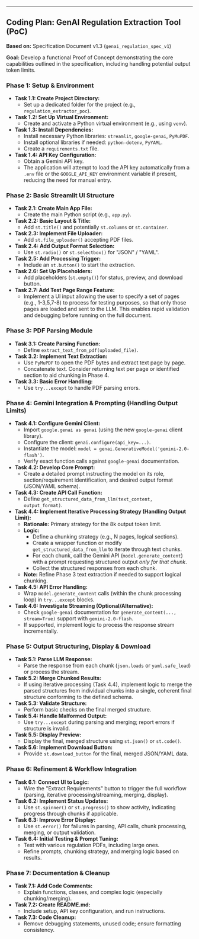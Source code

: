 ---

## Coding Plan: GenAI Regulation Extraction Tool (PoC)

**Based on:** Specification Document v1.3 (`genai_regulation_spec_v1`)

**Goal:** Develop a functional Proof of Concept demonstrating the core capabilities outlined in the specification, including handling potential output token limits.

### Phase 1: Setup & Environment

* **Task 1.1: Create Project Directory:**
    * Set up a dedicated folder for the project (e.g., `regulation_extractor_poc`).
* **Task 1.2: Set Up Virtual Environment:**
    * Create and activate a Python virtual environment (e.g., using `venv`).
* **Task 1.3: Install Dependencies:**
    * Install necessary Python libraries: `streamlit`, `google-genai`, `PyMuPDF`.
    * Install optional libraries if needed: `python-dotenv`, `PyYAML`.
    * Create a `requirements.txt` file.
* **Task 1.4: API Key Configuration:**
    * Obtain a Gemini API key.
    * The application will attempt to load the API key automatically from a `.env` file or the `GOOGLE_API_KEY` environment variable if present, reducing the need for manual entry.

### Phase 2: Basic Streamlit UI Structure

* **Task 2.1: Create Main App File:**
    * Create the main Python script (e.g., `app.py`).
* **Task 2.2: Basic Layout & Title:**
    * Add `st.title()` and potentially `st.columns` or `st.container`.
* **Task 2.3: Implement File Uploader:**
    * Add `st.file_uploader()` accepting PDF files.
* **Task 2.4: Add Output Format Selection:**
    * Use `st.radio()` or `st.selectbox()` for "JSON" / "YAML".
* **Task 2.5: Add Processing Trigger:**
    * Include an `st.button()` to start the extraction.
* **Task 2.6: Set Up Placeholders:**
    * Add placeholders (`st.empty()`) for status, preview, and download button.
* **Task 2.7: Add Test Page Range Feature:**
    * Implement a UI input allowing the user to specify a set of pages (e.g., 1-3,5,7-8) to process for testing purposes, so that only those pages are loaded and sent to the LLM. This enables rapid validation and debugging before running on the full document.

### Phase 3: PDF Parsing Module

* **Task 3.1: Create Parsing Function:**
    * Define `extract_text_from_pdf(uploaded_file)`.
* **Task 3.2: Implement Text Extraction:**
    * Use `PyMuPDF` to open the PDF bytes and extract text page by page.
    * Concatenate text. Consider returning text per page or identified section to aid chunking in Phase 4.
* **Task 3.3: Basic Error Handling:**
    * Use `try...except` to handle PDF parsing errors.

### Phase 4: Gemini Integration & Prompting (Handling Output Limits)

* **Task 4.1: Configure Gemini Client:**
    * Import `google.genai as genai` (using the new `google-genai` client library).
    * Configure the client: `genai.configure(api_key=...)`.
    * Instantiate the model: `model = genai.GenerativeModel('gemini-2.0-flash')`.
    * Verify exact function calls against `google-genai` documentation.
* **Task 4.2: Develop Core Prompt:**
    * Create a detailed prompt instructing the model on its role, section/requirement identification, and desired output format (JSON/YAML schema).
* **Task 4.3: Create API Call Function:**
    * Define `get_structured_data_from_llm(text_content, output_format)`.
* **Task 4.4: Implement Iterative Processing Strategy (Handling Output Limit):**
    * **Rationale:** Primary strategy for the 8k output token limit.
    * **Logic:**
        * Define a chunking strategy (e.g., N pages, logical sections).
        * Create a wrapper function or modify `get_structured_data_from_llm` to iterate through text chunks.
        * For each chunk, call the Gemini API (`model.generate_content`) with a prompt requesting structured output *only for that chunk*.
        * Collect the structured responses from each chunk.
    * **Note:** Refine Phase 3 text extraction if needed to support logical chunking.
* **Task 4.5: API Error Handling:**
    * Wrap `model.generate_content` calls (within the chunk processing loop) in `try...except` blocks.
* **Task 4.6: Investigate Streaming (Optional/Alternative):**
    * Check `google-genai` documentation for `generate_content(..., stream=True)` support with `gemini-2.0-flash`.
    * If supported, implement logic to process the response stream incrementally.

### Phase 5: Output Structuring, Display & Download

* **Task 5.1: Parse LLM Response:**
    * Parse the response from each chunk (`json.loads` or `yaml.safe_load`) or process the stream.
* **Task 5.2: Merge Chunked Results:**
    * If using iterative processing (Task 4.4), implement logic to merge the parsed structures from individual chunks into a single, coherent final structure conforming to the defined schema.
* **Task 5.3: Validate Structure:**
    * Perform basic checks on the final merged structure.
* **Task 5.4: Handle Malformed Output:**
    * Use `try...except` during parsing and merging; report errors if structure is invalid.
* **Task 5.5: Display Preview:**
    * Display the final, merged structure using `st.json()` or `st.code()`.
* **Task 5.6: Implement Download Button:**
    * Provide `st.download_button` for the final, merged JSON/YAML data.

### Phase 6: Refinement & Workflow Integration

* **Task 6.1: Connect UI to Logic:**
    * Wire the "Extract Requirements" button to trigger the full workflow (parsing, iterative processing/streaming, merging, display).
* **Task 6.2: Implement Status Updates:**
    * Use `st.spinner()` or `st.progress()` to show activity, indicating progress through chunks if applicable.
* **Task 6.3: Improve Error Display:**
    * Use `st.error()` for failures in parsing, API calls, chunk processing, merging, or output validation.
* **Task 6.4: Initial Testing & Prompt Tuning:**
    * Test with various regulation PDFs, including large ones.
    * Refine prompts, chunking strategy, and merging logic based on results.

### Phase 7: Documentation & Cleanup

* **Task 7.1: Add Code Comments:**
    * Explain functions, classes, and complex logic (especially chunking/merging).
* **Task 7.2: Create README.md:**
    * Include setup, API key configuration, and run instructions.
* **Task 7.3: Code Cleanup:**
    * Remove debugging statements, unused code; ensure formatting consistency.